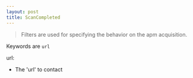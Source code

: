 ```yaml
---
layout: post
title: ScanCompleted
---
```


> Filters are used for specifying the behavior on the apm acquisition.

Keywords are `url`

url:

- The 'url' to contact

